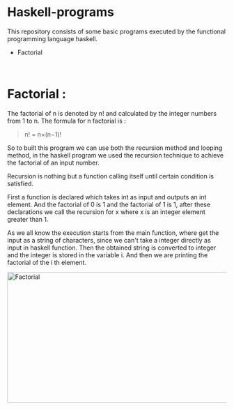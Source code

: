 # Haskell-programs
This repository consists of some basic programs executed by the functional programming language haskell.
* Factorial 
<br/>

# **Factorial :**

The factorial of n is denoted by n! and calculated by the integer numbers from 1 to n. The formula for n factorial is :

>n! = n×(n−1)!

So to built this program we can use both the recursion method and looping method, in the haskell program we used the recursion technique to achieve the factorial of an input number.

Recursion is nothing but a function calling itself until certain condition is satisfied.

First a function is declared which takes int as input and outputs an int element. And the factorial of 0 is 1 and the factorial of 1 is 1, after these declarations we call the recursion for x where x is an integer element greater than 1.

As we all know the execution starts from the main function, where get the input as a string of characters, since we can't take a integer directly as input in haskell function. Then the obtained string is converted to integer and the integer is stored in the variable i. And then we are printing the factorial of the i th element.

<img src='https://encrypted-tbn0.gstatic.com/images?q=tbn:ANd9GcRmneQHsAsyEbLRrOcSe-Cb-d7ZjYdXa56t1a9fh1221JLMOqQwAkAcVH2iCodCIL0muyY&usqp=CAU' align='center' alt='Factorial' height=300 width=1000>
<br/>
